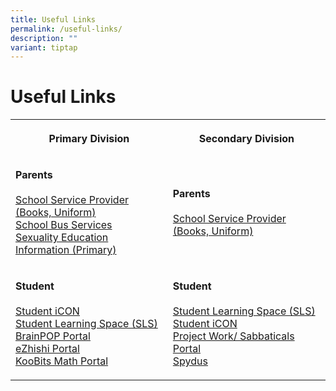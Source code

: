 ```yaml
---
title: Useful Links
permalink: /useful-links/
description: ""
variant: tiptap
---
```

<h1><strong>Useful Links</strong></h1>
<table>
<tbody>
<tr>
<th rowspan="1" colspan="1">
<p><strong>Primary Division</strong>
</p>
</th>
<th rowspan="1" colspan="1">
<p><strong>Secondary Division</strong>
</p>
</th>
</tr>
<tr>
<td rowspan="1" colspan="1">
<p><strong>Parents</strong>
<br>
<br><a href="/school-service-providers/" rel="noopener noreferrer nofollow" target="_blank">School Service Provider (Books, Uniform)</a>
<br><a href="/school-bus-service/" rel="noopener noreferrer nofollow" target="_blank">School Bus Services</a>
<br><a href="/files/Sexuality_Education_Information_Primary.pdf" rel="noopener noreferrer nofollow" target="_blank">Sexuality Education Information (Primary)</a> 
<br>
</p>
</td>
<td rowspan="1" colspan="1">
<p><strong>Parents</strong>
<br>
<br><a href="/school-service-providers/" rel="noopener noreferrer nofollow" target="_blank">School Service Provider (Books, Uniform)</a>
</p>
</td>
</tr>
<tr>
<td rowspan="1" colspan="1">
<p><strong>Student</strong>
<br>
<br><a href="https://workspace.google.com/dashboard" rel="noopener noreferrer nofollow" target="_blank">Student iCON</a>
<br><a href="https://vle.learning.moe.edu.sg/login" rel="noopener noreferrer nofollow" target="_blank">Student Learning Space (SLS)</a>
<br><a href="https://www.brainpop.com/" rel="noopener noreferrer nofollow" target="_blank">BrainPOP Portal</a>
<br><a href="https://www.ezhishi.net/Contents/" rel="noopener noreferrer nofollow" target="_blank">eZhishi Portal</a>
<br><a href="https://member.koobits.com/" rel="noopener noreferrer nofollow" target="_blank">KooBits Math Portal</a>
<br>
</p>
</td>
<td rowspan="1" colspan="1">
<p><strong>Student</strong>
<br>
<br><a href="https://vle.learning.moe.edu.sg/login" rel="noopener noreferrer nofollow" target="_blank">Student Learning Space (SLS)</a>
<br><a href="https://workspace.google.com" rel="noopener noreferrer nofollow" target="_blank">Student iCON</a>
<br><a href="https://scgs.schoolhub.sg/" rel="noopener noreferrer nofollow" target="_blank">Project Work/ Sabbaticals Portal</a>
<br><a href="https://schoolibrary.moe.edu.sg/singaporechinesegirlssec/cgi-bin/spydus.exe/MSGTRN/WPAC/HOME" rel="noopener noreferrer nofollow" target="_blank">Spydus</a>
<br>
</p>
</td>
</tr>
</tbody>
</table>
<p></p>